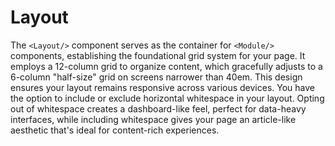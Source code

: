 # Layout

The `<Layout/>` component serves as the container for `<Module/>` components,
establishing the foundational grid system for your page. It employs a 12-column
grid to organize content, which gracefully adjusts to a 6-column "half-size"
grid on screens narrower than 40em. This design ensures your layout remains
responsive across various devices. You have the option to include or exclude
horizontal whitespace in your layout. Opting out of whitespace creates a
dashboard-like feel, perfect for data-heavy interfaces, while including
whitespace gives your page an article-like aesthetic that's ideal for
content-rich experiences.
